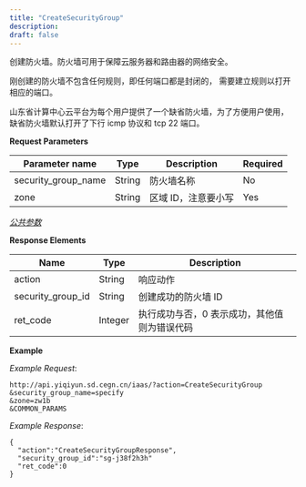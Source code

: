 ```yaml
---
title: "CreateSecurityGroup"
description: 
draft: false
---
```




创建防火墙。防火墙可用于保障云服务器和路由器的网络安全。

刚创建的防火墙不包含任何规则，即任何端口都是封闭的， 需要建立规则以打开相应的端口。

山东省计算中心云平台为每个用户提供了一个缺省防火墙，为了方便用户使用， 缺省防火墙默认打开了下行 icmp 协议和 tcp 22 端口。

**Request Parameters**

| Parameter name | Type | Description | Required |
| --- | --- | --- | --- |
| security_group_name | String | 防火墙名称 | No |
| zone | String | 区域 ID，注意要小写 | Yes |

[_公共参数_](../../../parameters/)

**Response Elements**

| Name | Type | Description |
| --- | --- | --- |
| action | String | 响应动作 |
| security_group_id | String | 创建成功的防火墙 ID |
| ret_code | Integer | 执行成功与否，0 表示成功，其他值则为错误代码 |

**Example**

_Example Request_:

```
http://api.yiqiyun.sd.cegn.cn/iaas/?action=CreateSecurityGroup
&security_group_name=specify
&zone=zw1b
&COMMON_PARAMS
```

_Example Response_:

```
{
  "action":"CreateSecurityGroupResponse",
  "security_group_id":"sg-j38f2h3h"
  "ret_code":0
}
```
